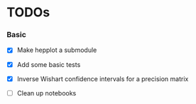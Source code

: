 # TODOs

### Basic

- [x] Make hepplot a submodule
- [x] Add some basic tests
- [x] Inverse Wishart confidence intervals for a precision matrix
- [ ] Clean up notebooks

